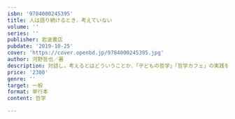 ```yaml
---
isbn: '9784000245395'
title: 人は語り続けるとき，考えていない
volume: ''
series: ''
publisher: 岩波書店
pubdate: '2019-10-25'
cover: 'https://cover.openbd.jp/9784000245395.jpg'
author: 河野哲也／著
description: 対話し，考えるとはどういうことか．「子どもの哲学」「哲学カフェ」の実践をふまえた原理的考察．
price: '2300'
genre: ''
target: 一般
format: 単行本
content: 哲学

---
```

